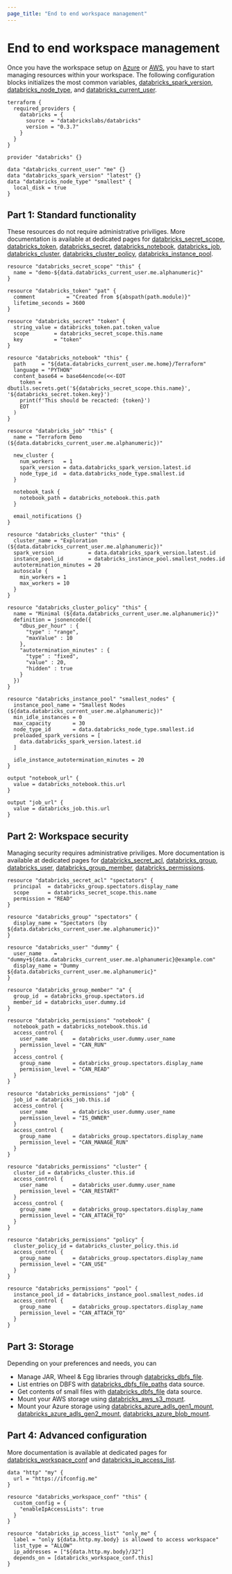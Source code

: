 ```yaml
---
page_title: "End to end workspace management"
---
```


# End to end workspace management

Once you have the workspace setup on [Azure](azure-workspace.md) or [AWS](aws-workspace.md), you have to start managing resources within your workspace. The following configuration blocks initializes the most common variables, [databricks_spark_version](../data-sources/spark_version.md), [databricks_node_type](../data-sources/node_type.md), and [databricks_current_user](../data-sources/current_user.md).

```hcl
terraform {
  required_providers {
    databricks = {
      source  = "databrickslabs/databricks"
      version = "0.3.7"
    }
  }
}

provider "databricks" {}

data "databricks_current_user" "me" {}
data "databricks_spark_version" "latest" {}
data "databricks_node_type" "smallest" {
  local_disk = true
}
```

## Part 1: Standard functionality

These resources do not require administrative priviliges. More documentation is available at dedicated pages for [databricks_secret_scope](../resources/secret_scope.md), [databricks_token](../resources/token.md), [databricks_secret](../resources/secret.md), [databricks_notebook](../data-sources/notebook.md), [databricks_job](../resources/job.md), [databricks_cluster](../resources/cluster.md), [databricks_cluster_policy](../resources/cluster_policy.md), [databricks_instance_pool](../resources/instance_pool.md).

```hcl
resource "databricks_secret_scope" "this" {
  name = "demo-${data.databricks_current_user.me.alphanumeric}"
}

resource "databricks_token" "pat" {
  comment          = "Created from ${abspath(path.module)}"
  lifetime_seconds = 3600
}

resource "databricks_secret" "token" {
  string_value = databricks_token.pat.token_value
  scope        = databricks_secret_scope.this.name
  key          = "token"
}

resource "databricks_notebook" "this" {
  path     = "${data.databricks_current_user.me.home}/Terraform"
  language = "PYTHON"
  content_base64 = base64encode(<<-EOT
    token = dbutils.secrets.get('${databricks_secret_scope.this.name}', '${databricks_secret.token.key}')
    print(f'This should be recacted: {token}')
    EOT
  )
}

resource "databricks_job" "this" {
  name = "Terraform Demo (${data.databricks_current_user.me.alphanumeric})"

  new_cluster {
    num_workers   = 1
    spark_version = data.databricks_spark_version.latest.id
    node_type_id  = data.databricks_node_type.smallest.id
  }

  notebook_task {
    notebook_path = databricks_notebook.this.path
  }

  email_notifications {}
}

resource "databricks_cluster" "this" {
  cluster_name = "Exploration (${data.databricks_current_user.me.alphanumeric})"
  spark_version           = data.databricks_spark_version.latest.id
  instance_pool_id        = databricks_instance_pool.smallest_nodes.id
  autotermination_minutes = 20
  autoscale {
    min_workers = 1
    max_workers = 10
  }
}

resource "databricks_cluster_policy" "this" {
  name = "Minimal (${data.databricks_current_user.me.alphanumeric})"
  definition = jsonencode({
    "dbus_per_hour" : {
      "type" : "range",
      "maxValue" : 10
    },
    "autotermination_minutes" : {
      "type" : "fixed",
      "value" : 20,
      "hidden" : true
    }
  })
}

resource "databricks_instance_pool" "smallest_nodes" {
  instance_pool_name = "Smallest Nodes (${data.databricks_current_user.me.alphanumeric})"
  min_idle_instances = 0
  max_capacity       = 30
  node_type_id       = data.databricks_node_type.smallest.id
  preloaded_spark_versions = [
    data.databricks_spark_version.latest.id
  ]

  idle_instance_autotermination_minutes = 20
}

output "notebook_url" {
  value = databricks_notebook.this.url
}

output "job_url" {
  value = databricks_job.this.url
}
```

## Part 2: Workspace security

Managing security requires administrative priviliges. More documentation is available at dedicated pages for [databricks_secret_acl](../resources/secret_acl.md), [databricks_group](../data-sources/group.md), [databricks_user](../resources/user.md), [databricks_group_member](../resources/group_member.md), [databricks_permissions](../resources/permissions.md).

```hcl
resource "databricks_secret_acl" "spectators" {
  principal  = databricks_group.spectators.display_name
  scope      = databricks_secret_scope.this.name
  permission = "READ"
}

resource "databricks_group" "spectators" {
  display_name = "Spectators (by ${data.databricks_current_user.me.alphanumeric})"
}

resource "databricks_user" "dummy" {
  user_name    = "dummy+${data.databricks_current_user.me.alphanumeric}@example.com"
  display_name = "Dummy ${data.databricks_current_user.me.alphanumeric}"
}

resource "databricks_group_member" "a" {
  group_id  = databricks_group.spectators.id
  member_id = databricks_user.dummy.id
}

resource "databricks_permissions" "notebook" {
  notebook_path = databricks_notebook.this.id
  access_control {
    user_name        = databricks_user.dummy.user_name
    permission_level = "CAN_RUN"
  }
  access_control {
    group_name       = databricks_group.spectators.display_name
    permission_level = "CAN_READ"
  }
}

resource "databricks_permissions" "job" {
  job_id = databricks_job.this.id
  access_control {
    user_name        = databricks_user.dummy.user_name
    permission_level = "IS_OWNER"
  }
  access_control {
    group_name       = databricks_group.spectators.display_name
    permission_level = "CAN_MANAGE_RUN"
  }
}

resource "databricks_permissions" "cluster" {
  cluster_id = databricks_cluster.this.id
  access_control {
    user_name        = databricks_user.dummy.user_name
    permission_level = "CAN_RESTART"
  }
  access_control {
    group_name       = databricks_group.spectators.display_name
    permission_level = "CAN_ATTACH_TO"
  }
}

resource "databricks_permissions" "policy" {
  cluster_policy_id = databricks_cluster_policy.this.id
  access_control {
    group_name       = databricks_group.spectators.display_name
    permission_level = "CAN_USE"
  }
}

resource "databricks_permissions" "pool" {
  instance_pool_id = databricks_instance_pool.smallest_nodes.id
  access_control {
    group_name       = databricks_group.spectators.display_name
    permission_level = "CAN_ATTACH_TO"
  }
}
```

## Part 3: Storage

Depending on your preferences and needs, you can

* Manage JAR, Wheel & Egg libraries through [databricks_dbfs_file](../resources/dbfs_file.md).
* List entries on DBFS with [databricks_dbfs_file_paths](../data-sources/dbfs_file_paths.md) data source.
* Get contents of small files with [databricks_dbfs_file](../data-sources/dbfs_file.md) data source.
* Mount your AWS storage using [databricks_aws_s3_mount](../resources/aws_s3_mount.md).
* Mount your Azure storage using [databricks_azure_adls_gen1_mount](../resources/azure_adls_gen1_mount.md), [databricks_azure_adls_gen2_mount](../resources/azure_adls_gen2_mount.md), [databricks_azure_blob_mount](../resources/azure_blob_mount.md).

## Part 4: Advanced configuration

More documentation is available at dedicated pages for [databricks_workspace_conf](../resources/workspace_conf.md) and [databricks_ip_access_list](../resources/ip_access_list.md).

```hcl
data "http" "my" {
  url = "https://ifconfig.me"
}

resource "databricks_workspace_conf" "this" {
  custom_config = {
    "enableIpAccessLists": true
  }
}

resource "databricks_ip_access_list" "only_me" {
  label = "only ${data.http.my.body} is allowed to access workspace"
  list_type = "ALLOW"
  ip_addresses = ["${data.http.my.body}/32"]
  depends_on = [databricks_workspace_conf.this]
}
```
